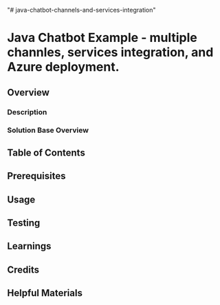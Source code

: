 "# java-chatbot-channels-and-services-integration" 
# Java Chatbot Example - multiple channles, services integration, and Azure deployment.

## Overview

### Description

### Solution Base Overview

## Table of Contents

## Prerequisites

## Usage

## Testing

## Learnings

## Credits

## Helpful Materials
